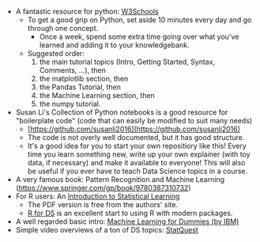 
- A fantastic resource for python: [W3Schools](https://www.w3schools.com/python/default.asp)
    - To get a good grip on Python, set aside 10 minutes every day and go through one concept.
        - Once a week, spend some extra time going over what you've learned and adding it to your knowledgebank.
    - Suggested order:
        1. the main tutorial topics (Intro, Getting Started, Syntax, Comments, ...), then
        2. the matplotlib section, then
        3. the Pandas Tutorial, then 
        4. the Machine Learning section, then
        5. the numpy tutorial.
- Susan Li's Collection of Python notebooks is a good resource for "boilerplate code" (code that can easily be modified to suit many needs)
    - [https://github.com/susanli2016](https://github.com/susanli2016)
    - The code is not overly well documented, but it has good structure. 
    - It's a good idea for you to start your own repositiory like this! Every time you learn something new, write up your own explainer (with toy data, if necessary) and make it available to everyone! This will also be useful if you ever have to teach Data Science topics in a course.
- A very famous book: Pattern Recognition and Machine Learning (https://www.springer.com/gp/book/9780387310732)
- For R users: An [Introduction to Statistical Learning](https://www.statlearning.com/)
    - The PDF version is free from the authors' site.
    - [R for DS](https://r4ds.had.co.nz/) is an excellent start to using R with modern packages.
- A well regarded basic intro: [Machine Learning for Dummies (by IBM)](https://www.ibm.com/downloads/cas/GB8ZMQZ3)
- Simple video overviews of a ton of DS topics: [StatQuest](https://www.youtube.com/watch?v=Gv9_4yMHFhI&list=PLblh5JKOoLUICTaGLRoHQDuF_7q2GfuJF&index=1)




















